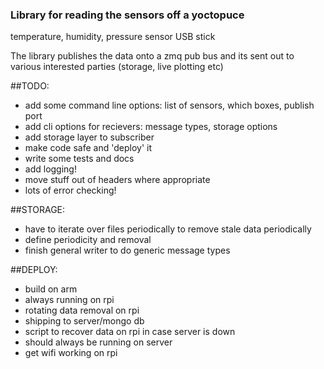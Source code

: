 ### Library for reading the sensors off a yoctopuce
temperature, humidity, pressure sensor USB stick

The library publishes the data onto a zmq pub bus
and its sent out to various interested parties (storage, live plotting etc)

##TODO:

* add some command line options: list of sensors, which boxes, publish port
* add cli options for recievers: message types, storage options
* add storage layer to subscriber
* make code safe and 'deploy' it
* write some tests and docs
* add logging!
* move stuff out of headers where appropriate
* lots of error checking!


##STORAGE:

* have to iterate over files periodically to remove stale data periodically
* define periodicity and removal
* finish general writer to do generic message types

##DEPLOY:

* build on arm
* always running on rpi
* rotating data removal on rpi
* shipping to server/mongo db
* script to recover data on rpi in case server is down
* should always be running on server
* get wifi working on rpi
